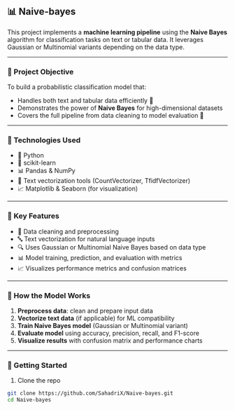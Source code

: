 ## 📊 Naive-bayes

This project implements a **machine learning pipeline** using the **Naive Bayes** algorithm for classification tasks on text or tabular data. It leverages Gaussian or Multinomial variants depending on the data type.

---

### 🧠 Project Objective
To build a probabilistic classification model that:
- Handles both text and tabular data efficiently 📄  
- Demonstrates the power of **Naive Bayes** for high-dimensional datasets  
- Covers the full pipeline from data cleaning to model evaluation 🧹

---

### 🔧 Technologies Used
- 🐍 Python  
- 🧠 scikit-learn  
- 📊 Pandas & NumPy  
- 📝 Text vectorization tools (CountVectorizer, TfidfVectorizer)  
- 📈 Matplotlib & Seaborn (for visualization)

---

### 🧩 Key Features
- 🧹 Data cleaning and preprocessing  
- 🔤 Text vectorization for natural language inputs  
- 🔍 Uses Gaussian or Multinomial Naive Bayes based on data type  
- 📊 Model training, prediction, and evaluation with metrics  
- 📈 Visualizes performance metrics and confusion matrices

---

### 🧮 How the Model Works
1. **Preprocess data**: clean and prepare input data  
2. **Vectorize text data** (if applicable) for ML compatibility  
3. **Train Naive Bayes model** (Gaussian or Multinomial variant)  
4. **Evaluate model** using accuracy, precision, recall, and F1-score  
5. **Visualize results** with confusion matrix and performance charts

---

### 🚀 Getting Started
1. Clone the repo  
```bash
git clone https://github.com/SahadriX/Naive-bayes.git  
cd Naive-bayes
